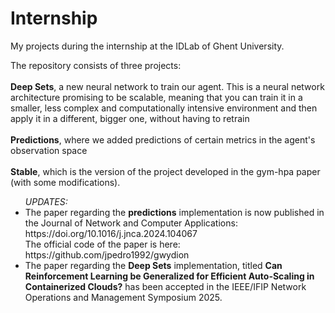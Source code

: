 # Internship
My projects during the internship at the IDLab of Ghent University.

The repository consists of three projects: 
<br><br><b>Deep Sets</b>, a new neural network to train our agent. This is a neural network architecture promising to be scalable, meaning that you can train it in a smaller, less complex and computationally intensive environment and then apply it in a different, bigger one, without having to retrain 
<br><br><b>Predictions</b>,  where we added predictions of certain metrics in the agent's observation space
<br><br><b>Stable</b>, which is the version of the project developed in the gym-hpa paper (with some modifications).

<ul> <i>UPDATES:</i> <li> The paper regarding the <b>predictions</b> implementation is now published in the Journal of Network and Computer Applications: https://doi.org/10.1016/j.jnca.2024.104067
<br> The official code of the paper is here: https://github.com/jpedro1992/gwydion</li>
<li> The paper regarding the <b>Deep Sets</b> implementation, titled <b>Can Reinforcement Learning be Generalized for
Efficient Auto-Scaling in Containerized Clouds?</b> has been accepted in the IEEE/IFIP Network Operations and Management Symposium 2025.</li>
</ul>


